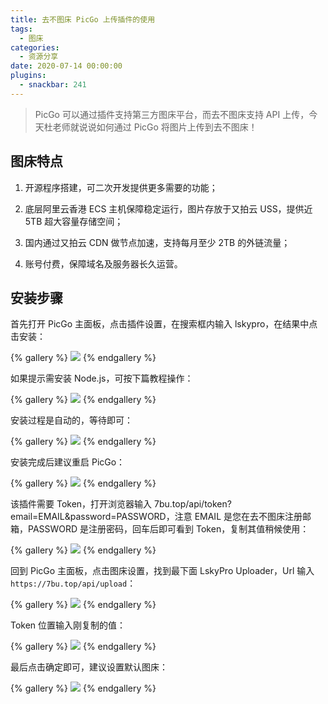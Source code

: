 ```yaml
---
title: 去不图床 PicGo 上传插件的使用
tags:
  - 图床
categories:
  - 资源分享
date: 2020-07-14 00:00:00
plugins:
  - snackbar: 241
---
```


> PicGo 可以通过插件支持第三方图床平台，而去不图床支持 API 上传，今天杜老师就说说如何通过 PicGo 将图片上传到去不图床！

<!-- more -->

## 图床特点

1. 开源程序搭建，可二次开发提供更多需要的功能；

2. 底层阿里云香港 ECS 主机保障稳定运行，图片存放于又拍云 USS，提供近 5TB 超大容量存储空间；

3. 国内通过又拍云 CDN 做节点加速，支持每月至少 2TB 的外链流量；

4. 账号付费，保障域名及服务器长久运营。

## 安装步骤

首先打开 PicGo 主面板，点击插件设置，在搜索框内输入 lskypro，在结果中点击安装：

{% gallery %}
![](https://cdn.dusays.com/2020/07/241-1.jpg/1)
{% endgallery %}

如果提示需安装 Node.js，可按下篇教程操作：

{% gallery %}
![](https://cdn.dusays.com/2020/07/241-2.jpg/1)
{% endgallery %}

安装过程是自动的，等待即可：

{% gallery %}
![](https://cdn.dusays.com/2020/07/241-3.jpg/1)
{% endgallery %}

安装完成后建议重启 PicGo：

{% gallery %}
![](https://cdn.dusays.com/2020/07/241-4.jpg/1)
{% endgallery %}

该插件需要 Token，打开浏览器输入 7bu.top/api/token?email=EMAIL&password=PASSWORD，注意 EMAIL 是您在去不图床注册邮箱，PASSWORD 是注册密码，回车后即可看到 Token，复制其值稍候使用：

{% gallery %}
![](https://cdn.dusays.com/2020/07/241-5.jpg/1)
{% endgallery %}

回到 PicGo 主面板，点击图床设置，找到最下面 LskyPro Uploader，Url 输入 `https://7bu.top/api/upload`：

{% gallery %}
![](https://cdn.dusays.com/2020/07/241-6.jpg/1)
{% endgallery %}

Token 位置输入刚复制的值：

{% gallery %}
![](https://cdn.dusays.com/2020/07/241-7.jpg/1)
{% endgallery %}

最后点击确定即可，建议设置默认图床：

{% gallery %}
![](https://cdn.dusays.com/2020/07/241-8.jpg/1)
{% endgallery %}
